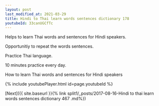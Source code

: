 ```yaml
---
layout: post
last_modified_at: 2021-03-29
title: Hindi to Thai learn words sentences dictionary 178 
youtubeId: 33canUGCfTc
---
```

 
 
Helps to learn Thai words and sentences for Hindi speakers.

Opportunitiy to repeat the words sentences. 

Practice Thai language. 
 
10 minutes practice every day. 
 
How to learn Thai words and sentences for Hindi speakers 
 
{% include youtubePlayer.html id=page.youtubeId %}
 
 
[Next]({{ site.baseurl }}{% link  split1/_posts/2017-08-16-Hindi to thai learn words sentences dictionary 467 .md%})
 
